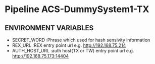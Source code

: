 # Pipeline ACS-DummySystem1-TX
## ENVIRONMENT VARIABLES
 * SECRET_WORD :Phrase which used for hash sensivity information  
 * REX_URL :REX entry point url e.g. http://192.168.75.214
 * AUTH_HOST_URL :auth host(TX or TW) entry point url e.g. http://192.168.75.173:14404

